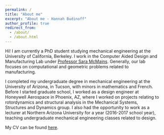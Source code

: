 ```yaml
---
permalink: /
title: "About me"
excerpt: "About me - Hannah Budinoff"
author_profile: true
redirect_from: 
  - /about/
  - /about.html
---
```



Hi! I am currently a PhD student studying mechanical engineering at the University of California, Berkeley. I work in the Computer Aided Design and Manufacturing Lab under [Professor Sara McMains](http://www.me.berkeley.edu/people/faculty/sara-mcmains). Generally, our lab focuses on computational and geometric problems related to manufacturing.

I completed my undergraduate degree in mechanical engineering at the University of Arizona, in Tucson, with minors in mathematics and French. Before I started graduate school, I worked as a design engineer at Honeywell Aerospace in Phoenix, AZ, where I worked on projects relating to rotordynamics and structural analysis in the Mechanical Systems, Structures and Dynamics group. I also had the opportunity to work as a lecturer at Northern Arizona University for a year (2016-2017 school year), teaching undergraduate mechanical engineering classes related to design. 

My CV can be found [here](hannahbudinoff.com/cv/).
